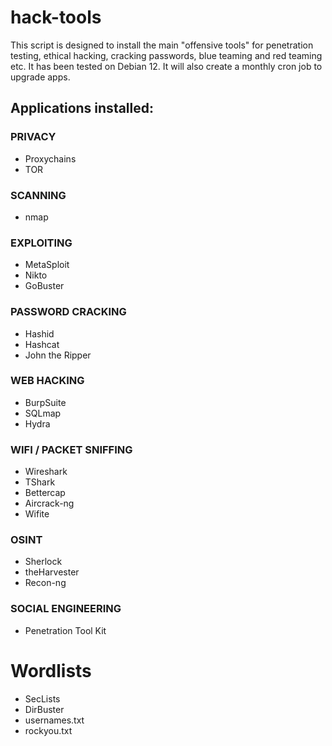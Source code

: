 # hack-tools

This script is designed to install the main \"offensive tools\" for penetration testing, ethical hacking, cracking passwords, blue teaming and red teaming etc. It has been tested on Debian 12. It will also create a monthly cron job to upgrade apps.

## Applications installed:

### PRIVACY

  * Proxychains
  * TOR
  
### SCANNING

  * nmap

### EXPLOITING

  * MetaSploit
  * Nikto
  * GoBuster

### PASSWORD CRACKING

  * Hashid
  * Hashcat
  * John the Ripper

### WEB HACKING

  * BurpSuite
  * SQLmap
  * Hydra

### WIFI / PACKET SNIFFING

  * Wireshark
  * TShark
  * Bettercap
  * Aircrack-ng
  * Wifite

### OSINT

  * Sherlock
  * theHarvester
  * Recon-ng

### SOCIAL ENGINEERING

  * Penetration Tool Kit

# Wordlists

  * SecLists
  * DirBuster
  * usernames.txt
  * rockyou.txt


